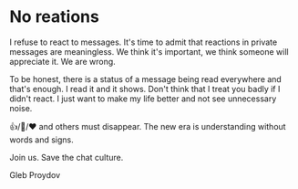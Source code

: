 # No reations
I refuse to react to messages. It's time to admit that reactions in private messages are meaningless. We think it's important, we think someone will appreciate it. We are wrong.

To be honest, there is a status of a message being read everywhere and that's enough. I read it and it shows. Don't think that I treat you badly if I didn't react. I just want to make my life better and not see unnecessary noise.

👍/🤝/❤️ and others must disappear. The new era is understanding without words and signs.

Join us. Save the chat culture.

Gleb Proydov
